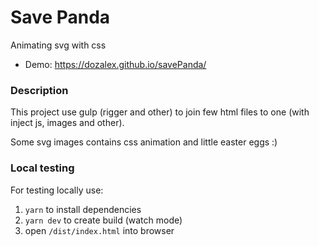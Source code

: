 # Save Panda
Animating svg with css
- Demo: https://dozalex.github.io/savePanda/

### Description
This project use gulp (rigger and other) to join few html files to one (with inject js, images and other).

Some svg images contains css animation and little easter eggs :)

### Local testing

For testing locally use:

1) `yarn` to install dependencies
2) `yarn dev` to create build (watch mode)
3) open `/dist/index.html` into browser